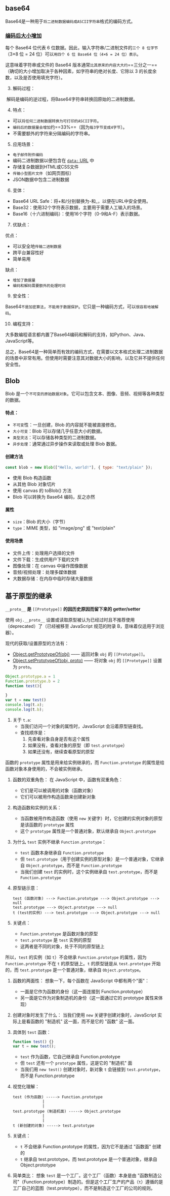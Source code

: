 ## base64

Base64是一种用于`将二进制数据编码成ASCII字符串`格式的编码方式。

### [编码后大小增加](https://developer.mozilla.org/zh-CN/docs/Glossary/Base64#编码后大小增加)

每个 Base64 位代表 6 位数据。因此，输入字符串/二进制文件的`三个 8 位字节`（3×8 位 = 24 位）可以`用四个 6 位 Base64 位（4×6 = 24 位）表示`。

这意味着字符串或文件的 Base64 版本通常`比其原来的内容大大约`==三分之一==（确切的大小增加取决于各种因素，如字符串的绝对长度、它除以 3 的长度余数，以及是否使用填充字符）。

3. 解码过程：

​	解码是编码的逆过程，将Base64字符串转换回原始的二进制数据。

4. 特点：

- 可以`将任何二进制数据转换为可打印的ASCII字符`。
- `编码后的数据量会增加`约==33%==（因为`每3字节变成4字节`）。
- 不需要额外的字符来分隔编码的字符串。

5. 应用场景：

- `电子邮件附件编码`
- 编码二进制数据以便包含在 [`data:` URL](https://developer.mozilla.org/zh-CN/docs/Web/HTTP/Basics_of_HTTP/Data_URLs) 中
- 存储复杂数据到HTML或CSS文件
- `传输小型图片文件`（如网页图标）
- JSON数据中包含二进制数据

6. 变体：

- Base64 URL Safe：将+和/分别替换为-和_，以便在URL中安全使用。
- Base32：使用32个字符表示数据，主要用于需要人工输入的场景。
- Base16（十六进制编码）：使用16个字符（0-9和A-F）表示数据。

7. 优缺点：

优点：
- 可以安全地`传输二进制数据`
- 跨平台兼容性好
- 简单易用

缺点：
- `增加了数据量`
- `编码和解码需要额外的处理时间`

9. 安全性：

​	Base64`不是加密算法`，`不能用于数据保护`。它只是一种编码方式，可以`很容易地被解码`。

10. 编程支持：

大多数编程语言都内置了Base64编码和解码的支持，如Python、Java、JavaScript等。

总之，Base64是一种简单而有效的编码方式，在需要以文本格式处理二进制数据的场景中非常有用。但使用时需要注意其对数据大小的影响，以及它并不提供任何安全性。

## Blob

Blob 是一个`不可变的原始数据对象`。它可以包含文本、图像、音频、视频等各种类型的数据。

#### 特点：

- `不可变`性：一旦创建，Blob 的内容就不能被直接修改。
- `大小可变`：Blob 可以存储几乎任意大小的数据。
- `类型灵活`：可以存储各种类型的二进制数据。
- `异步处理`：通常通过异步操作来读取或处理 Blob 数据。

#### 创建方法

```javascript
const blob = new Blob(["Hello, world!"], { type: "text/plain" });
```

- 使用 Blob 构造函数
- 从其他 Blob 对象切片
- 使用 canvas 的 toBlob() 方法
- Blob 可以转换为 Base64 编码，反之亦然

#### 属性

- `size`：Blob 的大小（字节）
- `type`：MIME 类型，如 "image/png" 或 "text/plain"

#### 使用场景

- 文件上传：处理用户选择的文件
- 文件下载：生成供用户下载的文件
- 图像处理：在 canvas 中操作图像数据
- 音频/视频处理：处理多媒体数据
- 大数据存储：在内存中临时存储大量数据

## 基于原型的继承

`__proto__` **是** `[[Prototype]]` **的因历史原因而留下来的 getter/setter**

使用 `obj.__proto__` 设置或读取原型被认为已经过时且不推荐使用（deprecated）了（已经被移至 JavaScript 规范的附录 B，意味着仅适用于浏览器）。

现代的获取/设置原型的方法有：

- [Object.getPrototypeOf(obj)](https://developer.mozilla.org/zh/docs/Web/JavaScript/Reference/Global_Objects/Object/getPrototypeOf) —— 返回对象 `obj` 的 `[[Prototype]]`。
- [Object.setPrototypeOf(obj, proto)](https://developer.mozilla.org/zh/docs/Web/JavaScript/Reference/Global_Objects/Object/setPrototypeOf) —— 将对象 `obj` 的 `[[Prototype]]` 设置为 `proto`。

```javascript
Object.prototype.a = 1
Function.prototype.b = 2
function test(){

}
var t = new test()
console.log(t.a);
console.log(t.b);
```

1. 关于 `t.a`:
   - 当我们访问一个对象的属性时，JavaScript 会沿着原型链查找。
   - 查找顺序是：
     1. 先查看对象自身是否有这个属性
     2. 如果没有，查看对象的原型（即 `test.prototype`）
     3. 如果还没有，继续查看原型的原型

函数的 `prototype` 属性是用来给实例继承的，而 `Function.prototype` 的属性是给函数对象本身使用的，不会被实例继承。



1. 函数的双重角色： 在 JavaScript 中，函数有双重角色：

   - 它们是可以被调用的对象（函数对象）
   - 它们可以被用作构造函数来创建新对象

2. 构造函数和实例的关系：

   - 当函数被用作构造函数（使用 `new` 关键字）时，它创建的实例对象的原型是该函数的 `prototype` 属性
   - 这个 `prototype` 属性是一个普通对象，默认继承自 `Object.prototype`

3. 为什么 `test` 实例不继承 `Function.prototype`：

   - `test` 函数本身继承自 `Function.prototype`
   - 但 `test.prototype`（用于创建实例的原型对象）是一个普通对象，它继承自 `Object.prototype`，而不是 `Function.prototype`
   - 当我们创建 `test` 的实例时，这个实例继承自 `test.prototype`，而不是 `Function.prototype`

4. 原型链示意：

   ```
   test (函数对象) ---> Function.prototype ---> Object.prototype ---> null
   test.prototype ---> Object.prototype ---> null
   t (test的实例) ---> test.prototype ---> Object.prototype ---> null
   ```

5. 关键点：

   - `Function.prototype` 是函数对象的原型
   - `test.prototype` 是 `test` 实例的原型
   - 这两者是不同的对象，处于不同的原型链上

所以，`test` 的实例（如 `t`）不会继承 `Function.prototype` 的属性，因为 `Function.prototype` 不在 `t` 的原型链上。`t` 的原型链是从 `test.prototype` 开始的，而 `test.prototype` 是一个普通对象，继承自 `Object.prototype`。



1. 函数的两面性： 想象一下，每个函数在 JavaScript 中都有两个"面"：

   - 一面是它作为函数的身份（这一面连接到 Function.prototype）
   - 另一面是它作为对象制造机的身份（这一面通过它的 prototype 属性来体现）

2. 创建对象时发生了什么： 当我们使用 `new` 关键字创建对象时，JavaScript 实际上是看函数的 "制造机" 这一面，而不是它的 "函数" 这一面。

3. 具体到 `test` 函数：

   ```javascript
   function test() {}
   var t = new test();
   ```

   - `test` 作为函数，它自己继承自 Function.prototype
   - 但 `test` 还有一个 `prototype` 属性，这是它的 "制造机" 面
   - 当我们用 `new test()` 创建对象时，新对象 `t` 会链接到 `test.prototype`，而不是 Function.prototype

4. 视觉化理解：

   ```
   test (作为函数) -----> Function.prototype
                |
                |
   test.prototype (制造机面) -----> Object.prototype
                |
                |
   t (新创建的对象) -----> test.prototype
   ```

5. 关键点：

   - `t` 不会继承 Function.prototype 的属性，因为它不是通过 "函数面" 创建的
   - `t` 继承自 test.prototype，而 test.prototype 是一个普通对象，继承自 Object.prototype

6. 简单类比： 想象 `test` 是一个工厂。这个工厂（函数）本身是由 "函数制造公司"（Function.prototype）制造的。但是这个工厂生产的产品（`t`）遵循的是工厂自己的蓝图（test.prototype），而不是制造这个工厂的公司的规则。